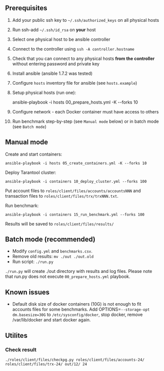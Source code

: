 ## Prerequisites

 1. Add your public ssh key to `~/.ssh/authorized_keys` on all physical hosts
 2. Run ssh-add `~/.ssh/id_rsa` on **your** host
 3. Select one physical host to be ansible controller
 4. Connect to the controller using `ssh -A controller.hostname`
 5. Check that you can connect to any physical hosts **from the controller**
    without entering password and private key
 6. Install ansible (ansible 1.7.2 was tested)
 7. Configure `hosts` inventory file for ansible (see `hosts.example`)
 8. Setup physical hosts (run one):

    ansible-playbook -i hosts 00_prepare_hosts.yml -K --forks 10

 9. Configure network - each Docker container must have access to others
10. Run benchmark step-by-step (see `Manual mode` below) or
    in batch mode (see `Batch mode`)

## Manual mode

Create and start containers:

    ansible-playbook -i hosts 05_create_containers.yml -K --forks 10

Deploy Tarantool cluster:

    ansible-playbook -i containers 10_deploy_cluster.yml --forks 100

Put account files to `roles/client/files/accounts/accountsNNN` and
transaction files to `roles/client/files/trx/trxNNN.txt`.

Run benchmark:

    ansible-playbook -i containers 15_run_benchmark.yml --forks 100

Results will be saved to `roles/client/files/results/`

## Batch mode (recommended)

 * Modify `config.yml` and `benchmarks.csv`.
 * Remove old results: ```mv ./out ./out.old```
 * Run script: ```./run.py```

`./run.py` will create ./out directory with results and log files.
Please note that run.py does not execute `00_prepare_hosts.yml` playbook.

## Known issues

 * Default disk size of docker containers (10G) is not enough to fit accounts
   files for some benchmarks. Add OPTIONS=`--storage-opt dm.basesize=30G` to
   `/etc/sysconfig/docker`, stop docker, remove /var/lib/docker and start
   docker again. 

## Utilites

### Check result

```
./roles/client/files/checkpg.py roles/client/files/accounts-24/ roles/client/files/trx-24/ out/12/ 24
```
